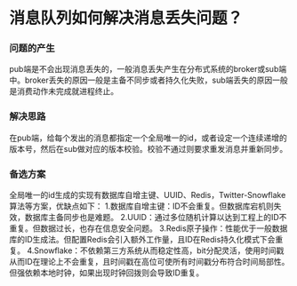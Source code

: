 # 消息队列如何解决消息丢失问题？

### 问题的产生

pub端是不会出现消息丢失的，一般消息丢失产生在分布式系统的broker或sub端中。broker丢失的原因一般是主备不同步或者持久化失败，sub端丢失的原因一般是消费动作未完成就进程终止。

### 解决思路

在pub端，给每个发出的消息都指定一个全局唯一的id，或者设定一个连续递增的版本号，然后在sub做对应的版本校验。校验不通过则要求重发消息并重新同步。

### 备选方案

全局唯一的id生成的实现有数据库自增主键、UUID、Redis，Twitter-Snowflake 算法等方案，优缺点如下：
    1.数据库自增主键：ID不会重复。但数据库宕机则失效，数据库主备同步也是难题。
    2.UUID：通过多位随机计算以达到工程上的ID不重复。但数据过长，也存在信息安全问题。
    3.Redis原子操作：性能优于一般数据库的ID生成法。但配置Redis会引入额外工作量，且ID在Redis持久化模式下会重复。
    4.Snowflake：不依赖第三方系统从而稳定性高，bit分配灵活，使用时间戳从而ID在理论上不会重复，且时间戳在高位可使所有时间戳分布符合时间局部性。但强依赖本地时钟，如果出现时钟回拨则会导致ID重复。
